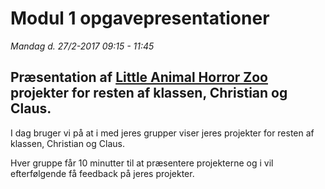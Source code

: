 # Modul 1 opgavepresentationer
_Mandag d. 27/2-2017 09:15 - 11:45_    

## Præsentation af [Little Animal Horror Zoo](https://github.com/dat17v1/little_animal_horror_zoo) projekter for resten af klassen, Christian og Claus.    

I dag bruger vi på at i med jeres grupper viser jeres projekter for resten af klassen, Christian og Claus.

Hver gruppe får 10 minutter til at præsentere projekterne og i vil efterfølgende få feedback på jeres projekter.
